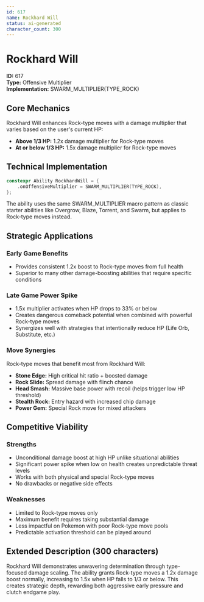 ```yaml
---
id: 617
name: Rockhard Will
status: ai-generated
character_count: 300
---
```


# Rockhard Will

**ID:** 617  
**Type:** Offensive Multiplier  
**Implementation:** SWARM_MULTIPLIER(TYPE_ROCK)

## Core Mechanics

Rockhard Will enhances Rock-type moves with a damage multiplier that varies based on the user's current HP:

- **Above 1/3 HP:** 1.2x damage multiplier for Rock-type moves
- **At or below 1/3 HP:** 1.5x damage multiplier for Rock-type moves

## Technical Implementation

```cpp
constexpr Ability RockhardWill = {
    .onOffensiveMultiplier = SWARM_MULTIPLIER(TYPE_ROCK),
};
```

The ability uses the same SWARM_MULTIPLIER macro pattern as classic starter abilities like Overgrow, Blaze, Torrent, and Swarm, but applies to Rock-type moves instead.

## Strategic Applications

### Early Game Benefits
- Provides consistent 1.2x boost to Rock-type moves from full health
- Superior to many other damage-boosting abilities that require specific conditions

### Late Game Power Spike
- 1.5x multiplier activates when HP drops to 33% or below
- Creates dangerous comeback potential when combined with powerful Rock-type moves
- Synergizes well with strategies that intentionally reduce HP (Life Orb, Substitute, etc.)

### Move Synergies
Rock-type moves that benefit most from Rockhard Will:
- **Stone Edge:** High critical hit ratio + boosted damage
- **Rock Slide:** Spread damage with flinch chance
- **Head Smash:** Massive base power with recoil (helps trigger low HP threshold)
- **Stealth Rock:** Entry hazard with increased chip damage
- **Power Gem:** Special Rock move for mixed attackers

## Competitive Viability

### Strengths
- Unconditional damage boost at high HP unlike situational abilities
- Significant power spike when low on health creates unpredictable threat levels
- Works with both physical and special Rock-type moves
- No drawbacks or negative side effects

### Weaknesses
- Limited to Rock-type moves only
- Maximum benefit requires taking substantial damage
- Less impactful on Pokemon with poor Rock-type move pools
- Predictable activation threshold can be played around

## Extended Description (300 characters)

Rockhard Will demonstrates unwavering determination through type-focused damage scaling. The ability grants Rock-type moves a 1.2x damage boost normally, increasing to 1.5x when HP falls to 1/3 or below. This creates strategic depth, rewarding both aggressive early pressure and clutch endgame play.